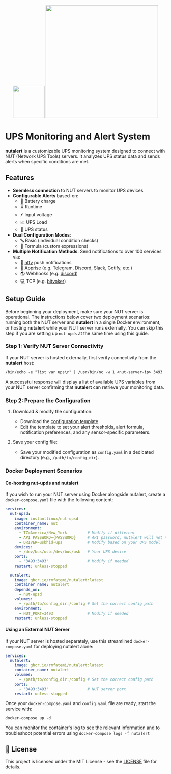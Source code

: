 <p align="center">
  <img src="https://github.com/user-attachments/assets/1c35f7da-0c58-4842-9b67-3f233edb2b13" width="100">
  <img src="https://github.com/user-attachments/assets/ca070ec4-b918-48f5-a201-e9ec2141cc65" width="353">
</p>

# UPS Monitoring and Alert System

**nutalert** is a customizable UPS monitoring system designed to connect with NUT (Network UPS Tools) servers. It analyzes UPS status data and sends alerts when specific conditions are met.

## Features
- **Seemless connection** to NUT servers to monitor UPS devices
- **Configurable Alerts** based-on:
  - 🔋 Battery charge
  - ⏳ Runtime
  - ⚡ Input voltage
  - 📈 UPS Load
  - 🔄 UPS status
- **Dual Configuration Modes**:
  - 🔤 Basic (individual condition checks)
  - 🧮 Formula (custom expressions)
- **Multiple Notification Methods**: Send notifications to over 100 services via:
  - 📢 [ntfy](https://ntfy.sh/) push notifications
  - 🔔 [Apprise](https://github.com/caronc/apprise) (e.g. Telegram, Discord, Slack, Gotify, etc.)
  - 🌎 Webhooks (e.g. [discord](https://discord.com/developers/docs/resources/webhook))
  - 💻 TCP (e.g. [bitvoker](https://github.com/rmfatemi/bitvoker))

## Setup Guide

Before beginning your deployment, make sure your NUT server is operational. The instructions below cover two deployment scenarios: running both the NUT server and **nutalert** in a single Docker environment, or hosting **nutalert** while your NUT server runs externally. You can skip this step if you are setting up `nut-upds` at the same time using this guide.

### Step 1: Verify NUT Server Connectivity
If your NUT server is hosted externally, first verify connectivity from the **nutalert** host:

`/bin/echo -e "list var ups\r" | /usr/bin/nc -w 1 <nut-server-ip> 3493`

A successful response will display a list of available UPS variables from your NUT server confirming that **nutalert** can retrieve your monitoring data.

### Step 2: Prepare the Configuration
1. Download & modify the configuration:

    - Download the [configuration template](https://github.com/rmfatemi/nutalert/blob/master/config.yaml)
    - Edit the template to set your alert thresholds, alert formula, notification preferences, and any sensor-specific parameters.

2. Save your config file:

   - Save your modified configuration as `config.yaml` in a dedicated directory (e.g., `/path/to/config_dir`).

### Docker Deployment Scenarios

#### Co-hosting nut-upds and nutalert
If you wish to run your NUT server using Docker alongside nutalert, create a `docker-compose.yaml` file with the following content:

```yaml
services:
  nut-upsd:
    image: instantlinux/nut-upsd
    container_name: nut
    environment:
      - TZ=America/New_York         # Modify if different
      - API_PASSWORD={PASSWORD}     # API password, nutalert will not need this
      - DRIVER=usbhid-ups           # Modify based on your UPS model
    devices:
      - /dev/bus/usb:/dev/bus/usb   # Your UPS device
    ports:
      - "3493:3493"                 # Modify if needed
    restart: unless-stopped

  nutalert:
    image: ghcr.io/rmfatemi/nutalert:latest
    container_name: nutalert    
    depends_on:
      - nut-upsd
    volumes:
      - /path/to/config_dir:/config # Set the correct config path
    environment:
      - NUT_PORT=3493               # Modify if needed
    restart: unless-stopped
```
#### Using an External NUT Server
If your NUT server is hosted separately, use this streamlined `docker-compose.yaml` for deploying nutalert alone:

````yaml
services:
  nutalert:
    image: ghcr.io/rmfatemi/nutalert:latest
    container_name: nutalert
    volumes:
      - /path/to/config_dir:/config # Set the correct config path
    ports:
      - "3493:3493"                 # NUT server port
    restart: unless-stopped
````
Once your `docker-compose.yaml` and `config.yaml` file are ready, start the service with:
```
docker-compose up -d
```
You can monitor the container's log to see the relevant information and to troubleshoot potential errors using `docker-compose logs -f nutalert`

## 📄 License

This project is licensed under the MIT License - see the [LICENSE](https://github.com/rmfatemi/nutalert/blob/master/LICENSE) file for details.
